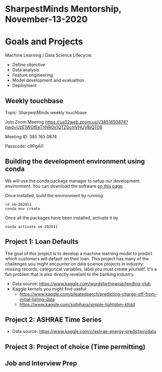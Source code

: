 # SharpestMinds Mentorship, November-13-2020

# Goals and Projects

Machine Learning / Data Science Lifecycle:

- Define objective
- Data analysis
- Feature engineering
- Model development and evalualtion
- Deployment

## Weekly touchbase

Topic: SharpestMinds weekly touchbase

Join Zoom Meeting
https://us02web.zoom.us/j/3851650874?pwd=UzE1WGtEeThNR0x1QTZ0cmVHUVBiQT09

Meeting ID: 385 165 0874

Passcode: c9PgA0

## Building the development environment using conda

We will use the conda package manager to setup our development environment. You can download the software [on this page](https://docs.conda.io/en/latest/miniconda.html).

Once installed, build the environment by running:

```
cd sm-202011
conda env create
```

Once all the packages have been installed, activate it by

```
conda activate sm-202011
```

## Project 1: Loan Defaults

The goal of this project is to develop a machine learning model to predict which customers will default on their loan. This project has many of the challenges you might encounter on data science projects in industry: missing records, categorical variables, label you must create yourself. It's a fun problem that is also directly revelant to the banking industry.

* Data source: https://www.kaggle.com/wordsforthewise/lending-club
* Kaggle kernels you might find useful:
    * https://www.kaggle.com/pileatedperch/predicting-charge-off-from-initial-listing-data
    * https://www.kaggle.com/sishihara/simple-lightgbm-kfold

## Project 2: ASHRAE Time Series

* Data source: https://www.kaggle.com/c/ashrae-energy-prediction/data

## Project 3: Project of choice (Time permitting)

## Job and Interview Prep

